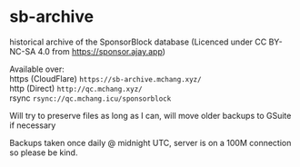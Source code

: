 # sb-archive
historical archive of the SponsorBlock database (Licenced under CC BY-NC-SA 4.0 from https://sponsor.ajay.app)

Available over:  
https (CloudFlare) `https://sb-archive.mchang.xyz/`  
http (Direct) `http://qc.mchang.xyz/`  
rsync `rsync://qc.mchang.icu/sponsorblock`  

Will try to preserve files as long as I can, will move older backups to GSuite if necessary 

Backups taken once daily @ midnight UTC, server is on a 100M connection so please be kind.
